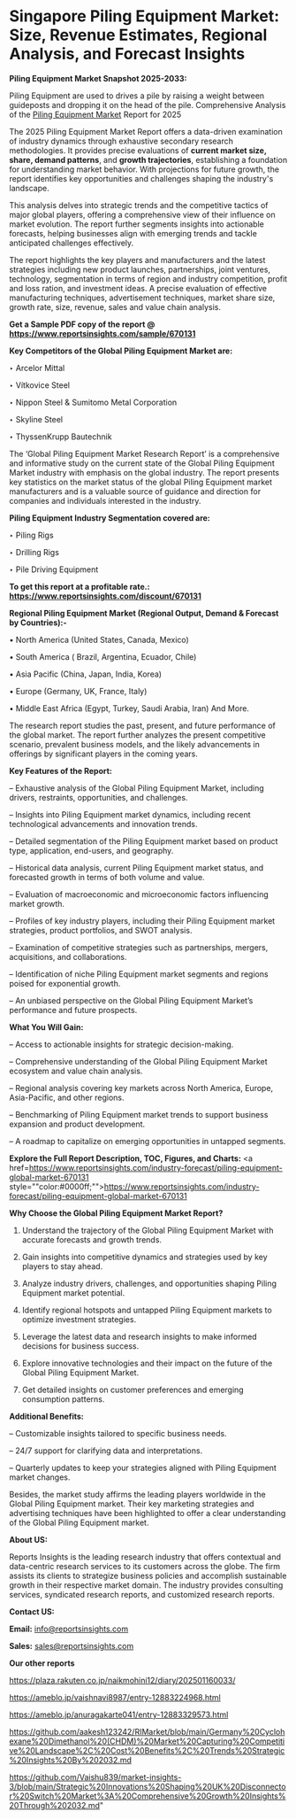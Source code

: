 # Singapore Piling Equipment Market: Size, Revenue Estimates, Regional Analysis, and Forecast Insights

<strong>Piling Equipment Market Snapshot 2025-2033:</strong>

Piling Equipment are used to drives a pile by raising a weight between guideposts and dropping it on the head of the pile. Comprehensive Analysis of the <a href=https://www.reportsinsights.com/sample/670131>Piling Equipment Market</a> Report for 2025

The 2025 Piling Equipment Market Report offers a data-driven examination of industry dynamics through exhaustive secondary research methodologies. It provides precise evaluations of <strong>current market size, share, demand patterns</strong>, and <strong>growth trajectories</strong>, establishing a foundation for understanding market behavior. With projections for future growth, the report identifies key opportunities and challenges shaping the industry's landscape.

This analysis delves into strategic trends and the competitive tactics of major global players, offering a comprehensive view of their influence on market evolution. The report further segments insights into actionable forecasts, helping businesses align with emerging trends and tackle anticipated challenges effectively.

The report highlights the key players and manufacturers and the latest strategies including new product launches, partnerships, joint ventures, technology, segmentation in terms of region and industry competition, profit and loss ration, and investment ideas. A precise evaluation of effective manufacturing techniques, advertisement techniques, market share size, growth rate, size, revenue, sales and value chain analysis.

<strong>Get a Sample PDF copy of the report @ <a href=https://www.reportsinsights.com/sample/670131 style=color:#0000ff;>https://www.reportsinsights.com/sample/670131</a></strong>

<strong>Key Competitors of the Global Piling Equipment Market are:</strong>

‣ Arcelor Mittal

‣ Vítkovice Steel

‣ Nippon Steel & Sumitomo Metal Corporation

‣ Skyline Steel

‣ ThyssenKrupp Bautechnik

The ‘Global Piling Equipment Market Research Report’ is a comprehensive and informative study on the current state of the Global Piling Equipment Market industry with emphasis on the global industry. The report presents key statistics on the market status of the global Piling Equipment market manufacturers and is a valuable source of guidance and direction for companies and individuals interested in the industry.

<strong>Piling Equipment Industry Segmentation covered are:</strong>

‣ Piling Rigs

‣ Drilling Rigs

‣ Pile Driving Equipment

<strong>To get this report at a profitable rate.: <a href=https://www.reportsinsights.com/discount/670131 style=color:#0000ff;>https://www.reportsinsights.com/discount/670131</a></strong>

<strong>Regional Piling Equipment Market (Regional Output, Demand &amp; Forecast by Countries):-</strong>

• North America (United States, Canada, Mexico)

• South America ( Brazil, Argentina, Ecuador, Chile)

• Asia Pacific (China, Japan, India, Korea)

• Europe (Germany, UK, France, Italy)

• Middle East Africa (Egypt, Turkey, Saudi Arabia, Iran) And More.

The research report studies the past, present, and future performance of the global market. The report further analyzes the present competitive scenario, prevalent business models, and the likely advancements in offerings by significant players in the coming years.

<strong>Key Features of the Report:</strong>

– Exhaustive analysis of the Global Piling Equipment Market, including drivers, restraints, opportunities, and challenges.

– Insights into Piling Equipment market dynamics, including recent technological advancements and innovation trends.

– Detailed segmentation of the Piling Equipment market based on product type, application, end-users, and geography.

– Historical data analysis, current Piling Equipment market status, and forecasted growth in terms of both volume and value.

– Evaluation of macroeconomic and microeconomic factors influencing market growth.

– Profiles of key industry players, including their Piling Equipment market strategies, product portfolios, and SWOT analysis.

– Examination of competitive strategies such as partnerships, mergers, acquisitions, and collaborations.

– Identification of niche Piling Equipment market segments and regions poised for exponential growth.

– An unbiased perspective on the Global Piling Equipment Market’s performance and future prospects.

<strong>What You Will Gain:</strong>

– Access to actionable insights for strategic decision-making.

– Comprehensive understanding of the Global Piling Equipment Market ecosystem and value chain analysis.

– Regional analysis covering key markets across North America, Europe, Asia-Pacific, and other regions.

– Benchmarking of Piling Equipment market trends to support business expansion and product development.

– A roadmap to capitalize on emerging opportunities in untapped segments.

<strong>Explore the Full Report Description, TOC, Figures, and Charts:</strong>
<a href=https://www.reportsinsights.com/industry-forecast/piling-equipment-global-market-670131 style=""color:#0000ff;"">https://www.reportsinsights.com/industry-forecast/piling-equipment-global-market-670131</a>

<strong>Why Choose the Global Piling Equipment Market Report?</strong>

1. Understand the trajectory of the Global Piling Equipment Market with accurate forecasts and growth trends.

2. Gain insights into competitive dynamics and strategies used by key players to stay ahead.

3. Analyze industry drivers, challenges, and opportunities shaping Piling Equipment market potential.

4. Identify regional hotspots and untapped Piling Equipment markets to optimize investment strategies.

5. Leverage the latest data and research insights to make informed decisions for business success.

6. Explore innovative technologies and their impact on the future of the Global Piling Equipment Market.

7. Get detailed insights on customer preferences and emerging consumption patterns.

<strong>Additional Benefits:</strong>

– Customizable insights tailored to specific business needs.

– 24/7 support for clarifying data and interpretations.

– Quarterly updates to keep your strategies aligned with Piling Equipment market changes.

Besides, the market study affirms the leading players worldwide in the Global Piling Equipment market. Their key marketing strategies and advertising techniques have been highlighted to offer a clear understanding of the Global Piling Equipment market.

<strong><strong>About US</strong>:</strong>

Reports Insights is the leading research industry that offers contextual and data-centric research services to its customers across the globe. The firm assists its clients to strategize business policies and accomplish sustainable growth in their respective market domain. The industry provides consulting services, syndicated research reports, and customized research reports.

<strong>Contact US:</strong>

<p class=><b>Email:</b> <a href=mailto:info@reportsinsights.com>info@reportsinsights.com</a></p>
<p class=><b>Sales:</b> <a href=mailto:sales@reportsinsights.com>sales@reportsinsights.com</a></p>

<strong>Our other reports</strong>

<a href=https://plaza.rakuten.co.jp/naikmohini12/diary/202501160033/>https://plaza.rakuten.co.jp/naikmohini12/diary/202501160033/</a>

<a href=https://ameblo.jp/vaishnavi8987/entry-12883224968.html>https://ameblo.jp/vaishnavi8987/entry-12883224968.html</a>

<a href=https://ameblo.jp/anuragakarte041/entry-12883329573.html>https://ameblo.jp/anuragakarte041/entry-12883329573.html</a>

<a href=https://github.com/aakesh123242/RIMarket/blob/main/Germany%20Cyclohexane%20Dimethanol%20(CHDM)%20Market%20Capturing%20Competitive%20Landscape%2C%20Cost%20Benefits%2C%20Trends%20Strategic%20Insights%20By%202032.md>https://github.com/aakesh123242/RIMarket/blob/main/Germany%20Cyclohexane%20Dimethanol%20(CHDM)%20Market%20Capturing%20Competitive%20Landscape%2C%20Cost%20Benefits%2C%20Trends%20Strategic%20Insights%20By%202032.md</a>

<a href=https://github.com/Vaishu839/market-insights-3/blob/main/Strategic%20Innovations%20Shaping%20UK%20Disconnector%20Switch%20Market%3A%20Comprehensive%20Growth%20Insights%20Through%202032.md>https://github.com/Vaishu839/market-insights-3/blob/main/Strategic%20Innovations%20Shaping%20UK%20Disconnector%20Switch%20Market%3A%20Comprehensive%20Growth%20Insights%20Through%202032.md</a>"
